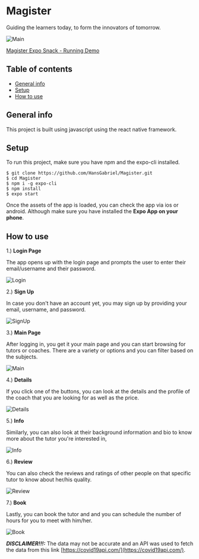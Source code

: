 # Magister
Guiding the learners today, to form the innovators of tomorrow.

![Main][Main_Page]

[Magister Expo Snack - Running Demo](https://snack.expo.io/@mathbasher/magister)

## Table of contents
* [General info](#general-info)
* [Setup](#setup)
* [How to use](#how-to-tuse)

## General info
This project is built using javascript using the react native framework.

## Setup
To run this project, make sure you have npm and the expo-cli installed.

```
$ git clone https://github.com/HansGabriel/Magister.git
$ cd Magister
$ npm i -g expo-cli 
$ npm install
$ expo start
```

Once the assets of the app is loaded, you can check the app via ios or android. Although make 
sure you have installed the **Expo App on your phone**.


## How to use

1.) **Login Page**

The app opens up with the login page and prompts the user to enter their email/username and their password.

![Login][Login]


2.) **Sign Up**

In case you don't have an account yet, you may sign up by providing your email, username, and password.

![SignUp][SignUp]

3.) **Main Page**

After logging in, you get it your main page and you can start browsing for tutors or coaches. There are a variety or options and you can filter based on the subjects. 

![Main][Main_Page]


4.) **Details**

If you click one of the buttons, you can look at the details and the profile of the coach that you are looking for as well as the price.

![Details][Details]

5.) **Info**

Similarly, you can also look at their background information and bio to know more about the tutor you're interested in,

![Info][Info]

6.) **Review**

You can also check the reviews and ratings of other people on that specific tutor to know about her/his quality.

![Review][Review]

7.) **Book**

Lastly, you can book the tutor and and you can schedule the number of hours for you to meet with him/her.

![Book][Book]




***DISCLAIMER!!!:*** The data may not be accurate and an API was used to fetch the data from this link [https://covid19api.com/](https://covid19api.com/).



 
[Main_Page]:
https://github.com/HansGabriel/Magister/blob/main/images/main.png
[Details]:
https://github.com/HansGabriel/Magister/blob/main/images/details.png
[Info]:
https://github.com/HansGabriel/Magister/blob/main/images/info.png
[Login]:
https://github.com/HansGabriel/Magister/blob/main/images/login.png
[Review]:
https://github.com/HansGabriel/Magister/blob/main/images/review.png
[SignUp]:
https://github.com/HansGabriel/Magister/blob/main/images/signup.png
[Book]:
https://github.com/HansGabriel/Magister/blob/main/images/book.png